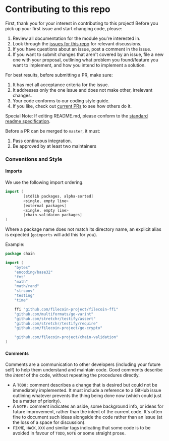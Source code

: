# Contributing to this repo

First, thank you for your interest in contributing to this project! Before you pick up your first issue and start
changing code, please:

1. Review all documentation for the module you're interested in.
1. Look through the [issues for this repo](https://github.com/filecoin-project/chain-validation/issues) for relevant discussions.
1. If you have questions about an issue, post a comment in the issue.
1. If you want to submit changes that aren't covered by an issue, file a new one with your proposal, outlining what problem you found/feature you want to implement, and how you intend to implement a solution.

For best results, before submitting a PR, make sure:
1. It has met all acceptance criteria for the issue.
1. It addresses only the one issue and does not make other, irrelevant changes.
1. Your code conforms to our coding style guide.
1. If you like, check out [current PRs](https://github.com/filecoin-project/chain-validation/pulls) to see how others do it.

Special Note:
If editing README.md, please conform to the [standard readme specification](https://github.com/RichardLitt/standard-readme/blob/master/spec.md).

Before a PR can be merged to `master`, it must:
1. Pass continuous integration.
1. Be approved by at least two maintainers

### Conventions and Style

#### Imports 
We use the following import ordering.
```go
import (
        [stdlib packages, alpha-sorted]
        <single, empty line>
        [external packages]
        <single, empty line>
        [chain-validaion packages]
)
```

Where a package name does not match its directory name, an explicit alias is expected (`goimports` will add this for you).

Example:

```go
package chain

import (
	"bytes"
	"encoding/base32"
	"fmt"
	"math"
	"math/rand"
	"strconv"
	"testing"
	"time"

	ffi "github.com/filecoin-project/filecoin-ffi"
	"github.com/multiformats/go-varint"
	"github.com/stretchr/testify/assert"
	"github.com/stretchr/testify/require"
	"github.com/filecoin-project/go-crypto"

	"github.com/filecoin-project/chain-validation"
)
```

#### Comments
Comments are a communication to other developers (including your future self) to help them understand and maintain code. Good comments describe the _intent_ of the code, without repeating the procedures directly.

- A `TODO:` comment describes a change that is desired but could not be immediately implemented. It must include a reference to a GitHub issue outlining whatever prevents the thing being done now (which could just be a matter of priority).
- A `NOTE:` comment indicates an aside, some background info, or ideas for future improvement, rather than the intent of the current code. It's often fine to document such ideas alongside the code rather than an issue (at the loss of a space for discussion).
- `FIXME`, `HACK`, `XXX` and similar tags indicating that some code is to be avoided in favour of `TODO`, `NOTE` or some straight prose.
